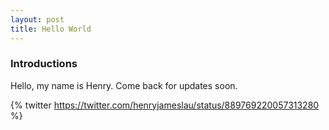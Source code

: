 ```yaml
---
layout: post
title: Hello World
---
```


### Introductions
Hello, my name is Henry. Come back for updates soon.

{% twitter https://twitter.com/henryjameslau/status/889769220057313280 %}
